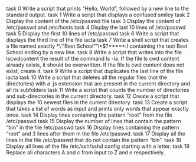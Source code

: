 task 0 Write a script that prints “Hello, World”, followed by a new line to the standard output.
task 1 Write a script that displays a confused smiley 
task 2 Display the content of the /etc/passwd file
task 3 Display the content of /etc/passwd and /etc/hosts
task 4 Display the last 10 lines of /etc/passwd
task 5 Display the first 10 lines of /etc/passwd
task 6 Write a script that displays the third line of the file iacta
task 7 Write a shell script that creates a file named exactly \*\\'"Best School"\'\\*$\?\*\*\*\*\*:) containing the text Best School ending by a new line.
task 8 Write a script that writes into the file lscwdcontent the result of the command ls -la. If the file ls cwd content already exists, it should be overwritten. If the file ls cwd content does not exist, create it.
task 9 Write a script that duplicates the last line of the file iacta
task 10 Write a script that deletes all the regular files (not the directories) with a .js extension that are present in the current directory and all its subfolders
task 11 Write a script that counts the number of directories and sub-directories in the current directory.
task 12 Create a script that displays the 10 newest files in the current directory.
task 13 Create a script that takes a list of words as input and prints only words that appear exactly once.
task 14 Display lines containing the pattern “root” from the file /etc/passwd
task 15 Display the number of lines that contain the pattern “bin” in the file /etc/passwd
task 16 Display lines containing the pattern “root” and 3 lines after them in the file /etc/passwd.
task 17 Display all the lines in the file /etc/passwd that do not contain the pattern “bin”.
task 18 Display all lines of the file /etc/ssh/sshd config starting with a letter.
task 19 Replace all characters A and c from input to Z and e respectively.
